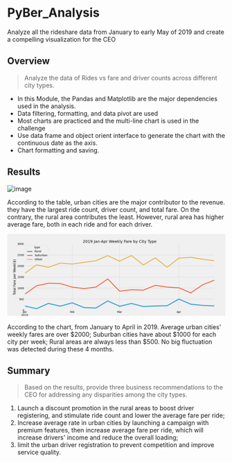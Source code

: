 # PyBer_Analysis
Analyze all the rideshare data from January to early May of 2019 and create a compelling visualization for the CEO

## Overview

> Analyze the data of Rides vs fare and driver counts across different city types. 

* In this Module, the Pandas and Matplotlib are the major dependencies used in the analysis. 
* Data filtering, formatting, and data pivot are used
* Most charts are practiced and the multi-line chart is used in the challenge
* Use data frame and object orient interface to generate the chart with the continuous date as the axis.
* Chart formatting and saving.

## Results

![image](https://user-images.githubusercontent.com/48306359/127553640-a5c94add-6ae9-4d2a-a7d5-129aa786ca71.png)

According to the table, urban cities are the major contributor to the revenue. they have the largest ride count, driver count, and total fare. On the contrary, the rural area contributes the least. However, rural area has higher average fare, both in each ride and for each driver.

![chart](analysis/PyBer_fare_summary.png)

According to the chart, from January to April in 2019. Average urban cities' weekly fares are over $2000; Suburban cities have about $1000 for each city per week; Rural areas are always less than $500. No big fluctuation was detected during these 4 months.

## Summary

> Based on the results, provide three business recommendations to the CEO for addressing any disparities among the city types.

1. Launch a discount promotion in the rural areas to boost driver registering, and stimulate ride count and lower the average fare per ride;
2. Increase average rate in urban cities by launching a campaign with premium features, then increase average fare per ride, which will increase drivers' income and reduce the overall loading;
3. limit the urban driver registration to prevent competition and improve service quality.

